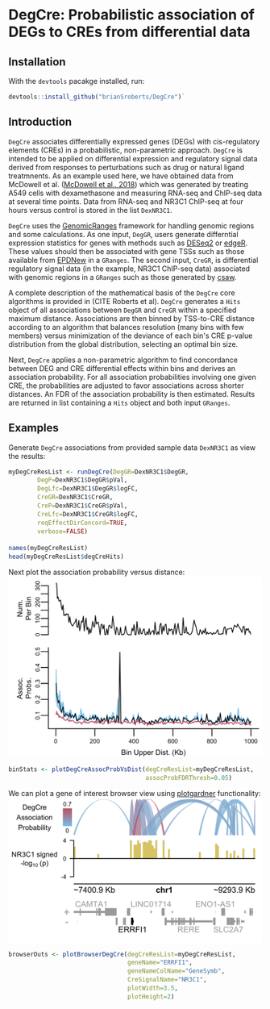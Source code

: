# DegCre: Probabilistic association of DEGs to CREs from differential data

## Installation

With the `devtools` pacakge installed, run:

```r
devtools::install_github("brianSroberts/DegCre")`
```

## Introduction
`DegCre` associates differentially expressed genes (DEGs) with cis-regulatory elements (CREs) in a probabilistic, non-parametric approach. `DegCre` is intended to be applied on differential expression and regulatory signal data derived from responses to perturbations such as drug or natural ligand treatmnents. As an example used here, we have obtained data from McDowell et al. ([McDowell et al., 2018](https://genome.cshlp.org/content/early/2018/08/10/gr.233346.117)) which was generated by treating A549 cells with dexamethasone and measuring RNA-seq and ChIP-seq data at several time points. Data from RNA-seq and NR3C1 ChIP-seq at four hours versus control is stored in the list `DexNR3C1`.

`DegCre` uses the [GenomicRanges](https://bioconductor.org/packages/release/bioc/html/GenomicRanges.html) framework for handling genomic regions and some calculations. As one input, `DegGR`, users generate differntial expression statistics for genes with methods such as [DESeq2](https://bioconductor.org/packages/release/bioc/html/DESeq2.html) or [edgeR](https://bioconductor.org/packages/release/bioc/html/edgeR.html). These
values should then be associated with gene TSSs such as those available from [EPDNew](https://epd.expasy.org/epd/) in a `GRanges`. The second input, `CreGR`, is differential regulatory signal data (in the example, NR3C1 ChIP-seq data) associated with genomic regions in a `GRanges` such as those generated by [csaw](https://bioconductor.org/packages/release/bioc/html/csaw.html). 

A complete description of the mathematical basis of the `DegCre` core algorithms is provided in (CITE Roberts et al). `DegCre` generates a `Hits` object of all associations between `DegGR` and `CreGR` within a specified maximum distance.
Associations are then binned by TSS-to-CRE distance according to an algorithm that balances resolution (many bins with few members)
versus minimization of the deviance of each bin's CRE p-value distribution from the global distribution, selecting an optimal bin size.

Next, `DegCre` applies a non-parametric algorithm to find concordance between DEG and CRE differential effects within bins and derives an association probability.
For all association probabilities involving one given CRE, the probabilities are adjusted to favor associations across shorter distances.
An FDR of the association probability is then estimated. Results are returned in list containing a `Hits` object and both input `GRanges`.

## Examples

Generate `DegCre` associations from provided sample data `DexNR3C1` as view the results:
```r
myDegCreResList <- runDegCre(DegGR=DexNR3C1$DegGR,
		DegP=DexNR3C1$DegGR$pVal,
		DegLfc=DexNR3C1$DegGR$logFC,
		CreGR=DexNR3C1$CreGR,
		CreP=DexNR3C1$CreGR$pVal,
		CreLfc=DexNR3C1$CreGR$logFC,
		reqEffectDirConcord=TRUE,
		verbose=FALSE)

names(myDegCreResList)
head(myDegCreResList$degCreHits)
```
Next plot the association probability versus distance:
<img src="man/figures/assocProbVsDist.png" width="672" style="display: block; margin: auto;" />

```r
binStats <- plotDegCreAssocProbVsDist(degCreResList=myDegCreResList,
                                      assocProbFDRThresh=0.05)
```

We can plot a gene of interest browser view using [plotgardner](https://bioconductor.org/packages/release/bioc/html/plotgardener.html) functionality:
<img src="man/figures/browserExample.png" width="672" style="display: block; margin: auto;" />

```r
browserOuts <- plotBrowserDegCre(degCreResList=myDegCreResList,
                                 geneName="ERRFI1",
                                 geneNameColName="GeneSymb",
                                 CreSignalName="NR3C1",
                                 plotWidth=3.5,
                                 plotHeight=2)
```
